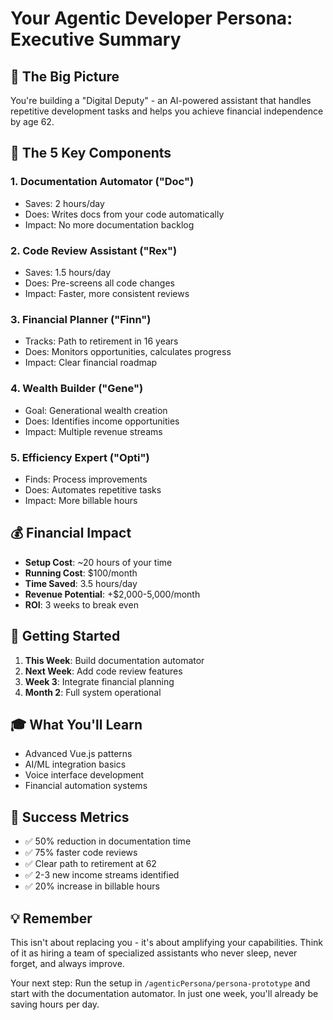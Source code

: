 # Your Agentic Developer Persona: Executive Summary

## 🎯 The Big Picture
You're building a "Digital Deputy" - an AI-powered assistant that handles repetitive development tasks and helps you achieve financial independence by age 62.

## 🧩 The 5 Key Components

### 1. **Documentation Automator ("Doc")**
- Saves: 2 hours/day
- Does: Writes docs from your code automatically
- Impact: No more documentation backlog

### 2. **Code Review Assistant ("Rex")**
- Saves: 1.5 hours/day
- Does: Pre-screens all code changes
- Impact: Faster, more consistent reviews

### 3. **Financial Planner ("Finn")**
- Tracks: Path to retirement in 16 years
- Does: Monitors opportunities, calculates progress
- Impact: Clear financial roadmap

### 4. **Wealth Builder ("Gene")**
- Goal: Generational wealth creation
- Does: Identifies income opportunities
- Impact: Multiple revenue streams

### 5. **Efficiency Expert ("Opti")**
- Finds: Process improvements
- Does: Automates repetitive tasks
- Impact: More billable hours

## 💰 Financial Impact
- **Setup Cost**: ~20 hours of your time
- **Running Cost**: $100/month
- **Time Saved**: 3.5 hours/day
- **Revenue Potential**: +$2,000-5,000/month
- **ROI**: 3 weeks to break even

## 🚀 Getting Started
1. **This Week**: Build documentation automator
2. **Next Week**: Add code review features
3. **Week 3**: Integrate financial planning
4. **Month 2**: Full system operational

## 🎓 What You'll Learn
- Advanced Vue.js patterns
- AI/ML integration basics
- Voice interface development
- Financial automation systems

## 🏁 Success Metrics
- ✅ 50% reduction in documentation time
- ✅ 75% faster code reviews
- ✅ Clear path to retirement at 62
- ✅ 2-3 new income streams identified
- ✅ 20% increase in billable hours

## 💡 Remember
This isn't about replacing you - it's about amplifying your capabilities. Think of it as hiring a team of specialized assistants who never sleep, never forget, and always improve.

Your next step: Run the setup in `/agenticPersona/persona-prototype` and start with the documentation automator. In just one week, you'll already be saving hours per day.